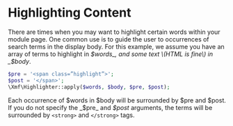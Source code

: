 # Highlighting Content

There are times when you may want to highlight certain words within your module page. One common use is to guide the user to occurrences of search terms in the display body. For this example, we assume you have an array of terms to highlight in _$words_, and some text \(HTML is fine\) in _$body_.

```php
$pre = '<span class=”highlight”>';
$post = '</span>';
\Xmf\Highlighter::apply($words, $body, $pre, $post);
```

Each occurrence of $words in $body will be surrounded by $pre and $post. If you do not specify the _$pre_ and _$post_ arguments, the terms will be surrounded by `<strong>` and `</strong>` tags.

